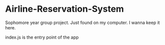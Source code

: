 # Airline-Reservation-System
Sophomore year group project. Just found on my computer. I wanna keep it here.

index.js is the entry point of the app
